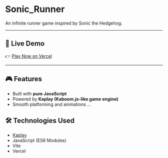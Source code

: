 # Sonic_Runner

An infinite runner game inspired by Sonic the Hedgehog.

---

## 🚀 Live Demo

👉 [Play Now on Vercel](https://sonic-runner.vercel.app)

---

## 🎮 Features

- Built with **pure JavaScript**
- Powered by **Kaplay (Kaboom.js-like game engine)**
- Smooth platforming and animations
...

## 🛠️ Technologies Used

- [Kaplay](https://kaplay.dev/)
- JavaScript (ES6 Modules)
- Vite
- Vercel
